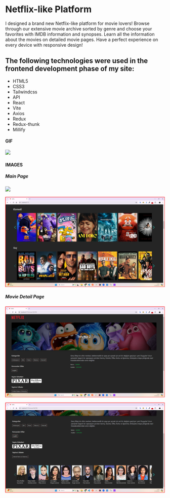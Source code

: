 <h1>Netflix-like Platform</h1>

I designed a brand new Netflix-like platform for movie lovers! Browse through our extensive movie archive sorted by genre and choose your favorites with IMDB information and synopses. Learn all the information about the movies on detailed movie pages. Have a perfect experience on every device with responsive design!

<h2> The following technologies were used in the frontend development phase of my site: </h2>

- HTML5
- CSS3
- Tailwindcss
- API
- React
- Vite
- Axios
- Redux
- Redux-thunk
- Millify

<h4>GIF</h5>

![](/public/netflix-platform-gif.gif)

<h4>IMAGES</h4>

<h5>Main Page</h5>

![](/public/public/main.png)

![](/public/main2.png)

<h5>Movie Detail Page</h5>

![](/public/movie-detail.png)

![](/public/movie-detail2.png)
